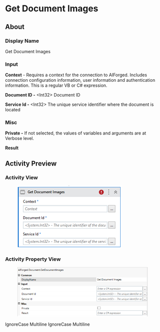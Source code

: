 # Get Document Images

## About

### Display Name

Get Document Images

### Input

**Context** - Requires a context for the connection to AIForged. Includes connection configuration information, user information and authentication information. This is a regular VB or C# expression.

**Document ID -** \<Int32> Document ID

**Service Id -** \<Int32> The unique service identifier where the document is located

### Misc

**Private -** If not selected, the values of variables and arguments are at Verbose level.

**Result**

## Activity Preview

### Activity View

<figure><img src="../../../assets/image%20%282%29%20%286%29.png" alt=""><figcaption></figcaption></figure>

### Activity Property View

<figure><img src="../../../assets/image%20%2812%29%20%285%29.png" alt=""><figcaption></figcaption></figure>

 IgnoreCase Multiline IgnoreCase Multiline
